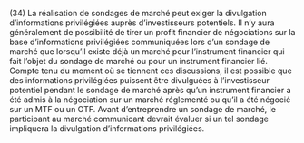 (34) La réalisation de sondages de marché peut exiger la divulgation d’informations privilégiées auprès d’investisseurs potentiels. Il n’y aura généralement de possibilité de tirer un profit financier de négociations sur la base d’informations privilégiées communiquées lors d’un sondage de marché que lorsqu’il existe déjà un marché pour l’instrument financier qui fait l’objet du sondage de marché ou pour un instrument financier lié. Compte tenu du moment où se tiennent ces discussions, il est possible que des informations privilégiées puissent être divulguées à l’investisseur potentiel pendant le sondage de marché après qu’un instrument financier a été admis à la négociation sur un marché réglementé ou qu’il a été négocié sur un MTF ou un OTF. Avant d’entreprendre un sondage de marché, le participant au marché communicant devrait évaluer si un tel sondage impliquera la divulgation d’informations privilégiées.